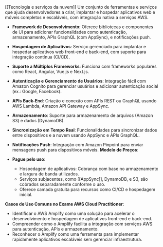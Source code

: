 [[Tecnologia e serviços da nuvem]]
Um conjunto de ferramentas e serviços que ajuda desenvolvedores a criar, implantar e hospedar aplicativos web e móveis completos e escaláveis, com integração nativa a serviços AWS.

- **Framework de Desenvolvimento**: Oferece bibliotecas e componentes de UI para adicionar funcionalidades como autenticação, armazenamento, APIs GraphQL (com AppSync), e notificações push.
- **Hospedagem de Aplicativos**: Serviço gerenciado para implantar e hospedar aplicativos web front-end e back-end, com suporte para integração contínua (CI/CD).
- **Suporte a Múltiplos Frameworks**: Funciona com frameworks populares como React, Angular, Vue.js e Next.js.
- **Autenticação e Gerenciamento de Usuários**: Integração fácil com Amazon Cognito para gerenciar usuários e adicionar autenticação social (ex.: Google, Facebook).
- **APIs Back-End**: Criação e conexão com APIs REST ou GraphQL usando AWS Lambda, Amazon API Gateway e AppSync.
- **Armazenamento**: Suporte para armazenamento de arquivos (Amazon S3) e dados (DynamoDB).
- **Sincronização em Tempo Real**: Funcionalidades para sincronizar dados entre dispositivos e a nuvem usando AppSync e APIs GraphQL.
- **Notificações Push**: Integração com Amazon Pinpoint para enviar mensagens push para dispositivos móveis.
**Modelo de Preços**:

- **Pague pelo uso**:
    - Hospedagem de aplicativos: Cobrança com base no armazenamento e largura de banda utilizados.
    - Serviços subjacentes, como [[AppSync]], DynamoDB, e S3, são cobrados separadamente conforme o uso.
    - Oferece camada gratuita para recursos como CI/CD e hospedagem inicial.

**Casos de Uso Comuns no Exame AWS Cloud Practitioner**:

- Identificar o AWS Amplify como uma solução para acelerar o desenvolvimento e hospedagem de aplicativos front-end e back-end.
- Compreender como o Amplify facilita a integração com serviços AWS para autenticação, APIs e armazenamento.
- Reconhecer o Amplify como uma ferramenta para implementar rapidamente aplicativos escaláveis sem gerenciar infraestrutura.